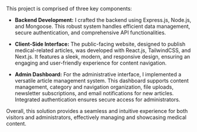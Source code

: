 This project is comprised of three key components:

- **Backend Development:** I crafted the backend using Express.js, Node.js, and Mongoose. This robust system handles efficient data management, secure authentication, and comprehensive API functionalities.

- **Client-Side Interface:** The public-facing website, designed to publish medical-related articles, was developed with React.js, TailwindCSS, and Next.js. It features a sleek, modern, and responsive design, ensuring an engaging and user-friendly experience for content navigation.

- **Admin Dashboard:** For the administrative interface, I implemented a versatile article management system. This dashboard supports content management, category and navigation organization, file uploads, newsletter subscriptions, and email notifications for new articles. Integrated authentication ensures secure access for administrators.

Overall, this solution provides a seamless and intuitive experience for both visitors and administrators, effectively managing and showcasing medical content.
